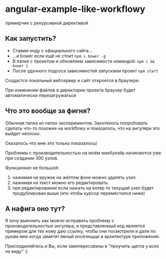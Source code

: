 # angular-example-like-workflowy
примерчик с рекурсивной директивой
## Как запустить?
  * Ставим ноду с официального сайта...
  * ...и bower если ещё не стоит `npm i bower -g`
  * В папке с проектом и обновляем зависимости командой: `npm i && bower i`
  * После удачного подсоса зависимостей запускаем проект `npm start`

Создастся локальный вебсервер и сайт откроется в браузере.

При изменении файлов в директории проекта браузер будет автоматически перезагружаться

## Что это вообще за фигня?

Обычная папка из папок экспериментов. Захотелось попробовать сделать что-то похожее на workflowy и показалось, что на ангуляре это выйдет неплохо.

Оказалось что мне это только показалось)

Проблемы с производительностью на моём макбукэйр начинаются уже при создании 300 узлов.

Функционал не большой:

1. нажимая на кружок на жёлтом фоне можно удалять узел.
2. нажимая на текст можно его редактировать
3. при редактировании если нажать на ентер то  текущий узел будет продублирован выше (это чтобы курсор переместился ниже)

## А нафига оно тут?

Я хочу выяснить как можно исправить проблему с производительностью ангуляра, и представленный код является примером для тех кому даю ссылку, чтобы они посмотрели и дали по рукам мне когда заметят явный косячищще в архитектуре приложения.

Присоединяйтесь и Вы, если заинтересованы в "проучить щегла у всех на виду" :)
